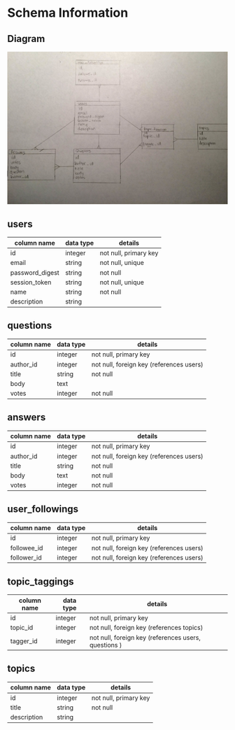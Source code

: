 # Schema Information

## Diagram
![diagram]

[diagram]: ./schema_diagram.png

## users
column name     | data type | details
----------------|-----------|-----------------------
id              | integer   | not null, primary key
email           | string    | not null, unique
password_digest | string    | not null
session_token   | string    | not null, unique
name            | string    | not null
description     | string    |

## questions
column name | data type | details
------------|-----------|-----------------------
id          | integer   | not null, primary key
author_id   | integer   | not null, foreign key (references users)
title       | string    | not null
body        | text      |
votes       | integer   | not null

## answers
column name | data type | details
------------|-----------|-----------------------
id          | integer   | not null, primary key
author_id   | integer   | not null, foreign key (references users)
title       | string    | not null
body        | text      | not null
votes       | integer   | not null

## user_followings
column name | data type | details
------------|-----------|-----------------------
id          | integer   | not null, primary key
followee_id | integer   | not null, foreign key (references users)
follower_id | integer   | not null, foreign key (references users)

## topic_taggings
column name | data type | details
------------|-----------|-----------------------
id          | integer   | not null, primary key
topic_id    | integer   | not null, foreign key (references topics)
tagger_id   | integer   | not null, foreign key (references users, questions )


## topics
column name | data type | details
------------|-----------|-----------------------
id          | integer   | not null, primary key
title       | string    | not null
description | string    |

